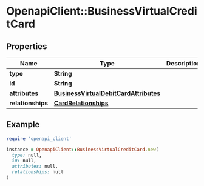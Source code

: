 # OpenapiClient::BusinessVirtualCreditCard

## Properties

| Name | Type | Description | Notes |
| ---- | ---- | ----------- | ----- |
| **type** | **String** |  | [optional] |
| **id** | **String** |  | [optional] |
| **attributes** | [**BusinessVirtualDebitCardAttributes**](BusinessVirtualDebitCardAttributes.md) |  |  |
| **relationships** | [**CardRelationships**](CardRelationships.md) |  |  |

## Example

```ruby
require 'openapi_client'

instance = OpenapiClient::BusinessVirtualCreditCard.new(
  type: null,
  id: null,
  attributes: null,
  relationships: null
)
```

